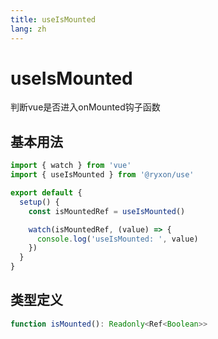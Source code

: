 ```yaml
---
title: useIsMounted
lang: zh
---
```


# useIsMounted

判断vue是否进入onMounted钩子函数

## 基本用法

```js
import { watch } from 'vue'
import { useIsMounted } from '@ryxon/use'

export default {
  setup() {
    const isMountedRef = useIsMounted()

    watch(isMountedRef, (value) => {
      console.log('useIsMounted: ', value)
    })
  }
}
```

## 类型定义

```ts
function isMounted(): Readonly<Ref<Boolean>>
```
